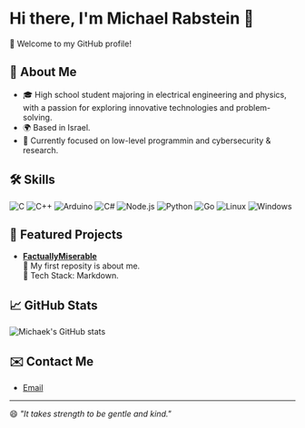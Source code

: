 # Hi there, I'm Michael Rabstein 👋

🌟 Welcome to my GitHub profile!

## 🚀 About Me
- 🎓 High school student majoring in electrical engineering and physics, with a passion for exploring innovative technologies and problem-solving.
- 🌍 Based in Israel.
- 🔭 Currently focused on low-level programmin and cybersecurity & research.

## 🛠️ Skills
![C](https://img.shields.io/badge/C-A8B9CC?logo=c&logoColor=white)
![C++](https://img.shields.io/badge/C++-00599C?logo=cplusplus&logoColor=white)
![Arduino](https://img.shields.io/badge/Arduino-00979D?logo=arduino&logoColor=white)
![C#](https://img.shields.io/badge/C%23-239120?logo=csharp&logoColor=white)
![Node.js](https://img.shields.io/badge/Node.js-339933?logo=nodedotjs&logoColor=white)
![Python](https://img.shields.io/badge/Python-3776AB?logo=python&logoColor=white)
![Go](https://img.shields.io/badge/Go-00ADD8?logo=go&logoColor=white)
![Linux](https://img.shields.io/badge/Linux-FCC624?logo=linux&logoColor=black)
![Windows](https://img.shields.io/badge/Windows-0078D6?logo=windows&logoColor=white)

## 📂 Featured Projects
- [**FactuallyMiserable**](https://github.com/FactuallyMiserable/FactuallyMiserable)  
  📜 My first reposity is about me.  
  🔧 Tech Stack: Markdown.

## 📈 GitHub Stats
![Michaek's GitHub stats](https://github-readme-stats.vercel.app/api?username=FactuallyMiserable&show_icons=true&theme=radical)

## ✉️ Contact Me
- [Email](mailto:michaelrabs+github@proton.me)


---

😄 *"It takes strength to be gentle and kind."*

